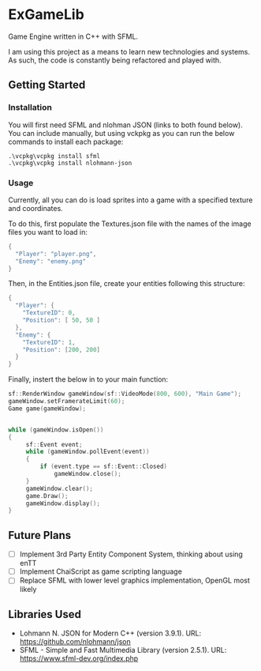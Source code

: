 # ExGameLib

Game Engine written in C++ with SFML.

I am using this project as a means to learn new technologies and systems. As such, the code is constantly being refactored and played with. 

## Getting Started

### Installation
You will first need SFML and nlohman JSON (links to both found below). You can include manually, but using vckpkg as you can run the below commands to install each package:
```
.\vcpkg\vcpkg install sfml
.\vcpkg\vcpkg install nlohmann-json
```

### Usage

Currently, all you can do is load sprites into a game with a specified texture and coordinates. 

To do this, first populate the Textures.json file with the names of the image files you want to load in:

```cpp
{
  "Player": "player.png",
  "Enemy": "enemy.png"
}
```

Then, in the Entities.json file, create your entities following this structure:

```cpp
{
  "Player": {
    "TextureID": 0,
    "Position": [ 50, 50 ]
  },
  "Enemy": {
    "TextureID": 1,
    "Position": [200, 200]
  }
}
```
Finally, instert the below in to your main function:

```cpp
sf::RenderWindow gameWindow(sf::VideoMode(800, 600), "Main Game");
gameWindow.setFramerateLimit(60);
Game game(gameWindow);


while (gameWindow.isOpen())
{
     sf::Event event;
     while (gameWindow.pollEvent(event))
     {
         if (event.type == sf::Event::Closed)
             gameWindow.close();
     }
     gameWindow.clear();
     game.Draw();
     gameWindow.display();
}
```

## Future Plans
- [ ] Implement 3rd Party Entity Component System, thinking about using enTT
- [ ] Implement ChaiScript as game scripting language
- [ ] Replace SFML with lower level graphics implementation, OpenGL most likely

## Libraries Used
- Lohmann N. JSON for Modern C++ (version 3.9.1). URL: https://github.com/nlohmann/json
- SFML - Simple and Fast Multimedia Library (version 2.5.1). URL: https://www.sfml-dev.org/index.php
